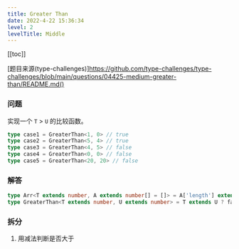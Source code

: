 ```yaml
---
title: Greater Than
date: 2022-4-22 15:36:34
level: 2
levelTitle: Middle
---
```


[[toc]]

[题目来源(type-challenges)]https://github.com/type-challenges/type-challenges/blob/main/questions/04425-medium-greater-than/README.md()

### 问题
实现一个 `T` > `U` 的比较函数。

```typescript
type case1 = GreaterThan<1, 0> // true
type case2 = GreaterThan<5, 4> // true
type case3 = GreaterThan<4, 5> // false
type case4 = GreaterThan<0, 0> // false
type case5 = GreaterThan<20, 20> // false
```

### 解答

```typescript
type Arr<T extends number, A extends number[] = []> = A['length'] extends T ? A : Arr<T, [...A, number]>
type GreaterThan<T extends number, U extends number> = T extends U ? false : Arr<T> extends [...Arr<U>, ...infer _Rest] ? true : false
```

### 拆分

1. 用减法判断是否大于
